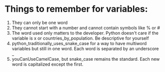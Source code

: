 # Things to remember for variables:

1. They can only be one word
2. They cannot start with a number and cannot contain symbols like % or #
3. The word used only matters to the developer. Python doesn't care if the variable is x or countries_by_population. Be descriptive for yourself
4. python_traditionally_uses_snake_case for a way to have multiword variables but still in one word. Each word is separated by an underscore _
5. youCanUseCamelCase, but snake_case remains the standard. Each new word is capitalized except the first.